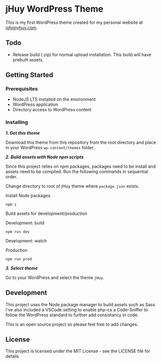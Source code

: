 # jHuy WordPress Theme

This is my first WordPress theme created for my personal website at [johnnyhuy.com](http://johnnyhuy.com).

## Todo

- Release build (.zip) for normal upload installation. This build will have prebuilt assets.

## Getting Started

### Prerequisites

- NodeJS LTS installed on the environment
- WordPress application
- Directory access to WordPress content

### Installing

***1. Get this theme***

Download this theme from this repository from the root directory and place in your WordPress `wp-content/themes` folder.


***2. Build assets with Node npm scripts***

Since this project relies on npm packages, packages need to be install and assets need to be compiled. Run the following commands in sequential order.

Change directory to root of jHuy theme where `package.json` exists.

Install Node packages.

```
npm i
```

Build assets for development/production

Development: build

```
npm run dev
```

Development: watch

Production

```
npm run prod
```

***3. Select theme***

Go to your WordPress and select the theme `jHuy`.

## Development

This project uses the Node package manager to build assets such as Sass. I've also included a VSCode setting to enable php-cs a Code-Sniffer to follow the WordPress standard to further add consistancy in code.

This is an open source project so please feel free to add changes.

## License

This project is licensed under the MIT License - see the LICENSE file for details
